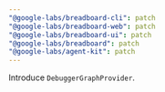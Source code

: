 ```yaml
---
"@google-labs/breadboard-cli": patch
"@google-labs/breadboard-web": patch
"@google-labs/breadboard-ui": patch
"@google-labs/breadboard": patch
"@google-labs/agent-kit": patch
---
```


Introduce `DebuggerGraphProvider`.
